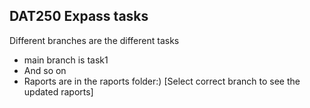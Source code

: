 ## DAT250 Expass tasks

Different branches are the different tasks
- main branch is task1
- And so on
- Raports are in the raports folder:) [Select correct branch to see the updated raports]
